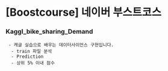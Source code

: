 # [Boostcourse] 네이버 부스트코스

###  Kaggl_bike_sharing_Demand
     - 캐글 실습으로 배우는 데이터사이언스 구현입니다.
      - train 파일 분석
      - Prediction
      - 상위 5% 이내 점수 
      
